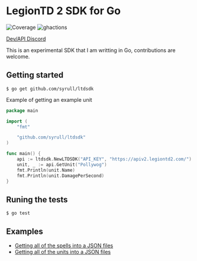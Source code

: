 # LegionTD 2 SDK for Go
![Coverage](https://img.shields.io/badge/Coverage-98.0%25-brightgreen)
![ghactions](https://github.com/syrull/ltdsdk/actions/workflows/go.yml/badge.svg)

[Dev/API Discord](https://discord.gg/8h9tkPf6Sw)

This is an experimental SDK that I am writting in Go, contributions are welcome.


## Getting started

```console
$ go get github.com/syrull/ltdsdk
```

Example of getting an example unit

```go
package main

import (
	"fmt"

	"github.com/syrull/ltdsdk"
)

func main() {
	api := ltdsdk.NewLTDSDK("API_KEY", "https://apiv2.legiontd2.com/")
	unit, _ := api.GetUnit("Pollywog")
	fmt.Println(unit.Name)
	fmt.Println(unit.DamagePerSecond)
}
```

## Runing the tests

```console
$ go test
```

## Examples

- [Getting all of the spells into a JSON files](examples/get_all_spells/main.go)
- [Getting all of the units into a JSON files](examples/get_all_units/main.go)